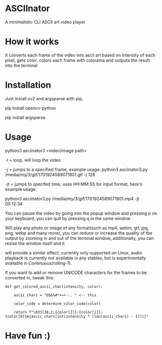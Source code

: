 # ASCIInator
A minimalistic CLI ASCII art video player

# How it works
It converts each frame of the video into ascii art based on intensity of each pixel, gets color, colors each frame with colorama and outputs the result into the terminal

# Installation
Just install cv2 and argsparse with pip,

pip install opencv-python

pip install argsparse

# Usage
python3 asciinator3  <video/image path>

-l = loop, will loop the video

-j = jumps to a specified frame, example usage: python3 asciinator3.py /media/my/3/gif/1701924589071801.gif  -j 128

-jt = jumps to specifed time, uses HH:MM:SS for input format, here's example usage:

python3 asciinator3.py /media/my/3/gif/1701924589071801.mp4  -jt 00:12:34

You can pause the video by going into the popup window and pressing p on your keyboard, you can quit by pressing q in the same window

Will play any photo or image of any format(such as mp4, webm, gif, jpg, png, webp and many more), you can reduce or increase the quality of the output by zooming in and out of the terminal window, additionally, you can rezise the window itself and it 

will provide a similar effect, currently only supported on Linux, audio playback is currently not available in any stables, but is experimentally available in Continuous(rolling-1).

If you want to add or remove UNICODE characters for the frames to be converted in, tweak this:


    def get_colored_ascii_char(intensity, color):

        ascii_chars = "@§&%#*+=•-:. " <-- this
    
        color_code = determine_color_code(color)
    
        return f"\033[38;2;{color[2]};{color[1]};{color[0]}m{ascii_chars[int(intensity * (len(ascii_chars) - 1))]}"

# Have fun :)
